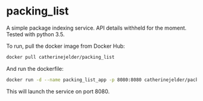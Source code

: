 # packing_list

A simple package indexing service. API details withheld for the moment.
Tested with python 3.5.

To run, pull the docker image from Docker Hub:
```bash
docker pull catherinejelder/packing_list
```
And run the dockerfile:
```bash
docker run -d --name packing_list_app -p 8080:8080 catherinejelder/packing_list
```
This will launch the service on port 8080.
